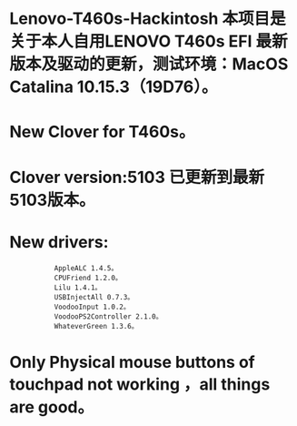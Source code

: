 # Lenovo-T460s-Hackintosh  本项目是关于本人自用LENOVO T460s EFI 最新版本及驱动的更新，测试环境：MacOS Catalina 10.15.3（19D76）。
# New Clover for T460s。
# Clover version:5103  已更新到最新5103版本。
# New drivers:   
               AppleALC 1.4.5。  
               CPUFriend 1.2.0。   
               Lilu 1.4.1。  
               USBInjectAll 0.7.3。  
               VoodooInput 1.0.2。  
               VoodooPS2Controller 2.1.0。 
               WhateverGreen 1.3.6。
# Only Physical mouse buttons of touchpad not working ，all things are good。
